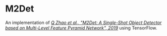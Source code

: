 # M2Det
An implementation of
[_Q Zhao et al., "M2Det: A Single-Shot Object Detector based on Multi-Level Feature Pyramid Network", 2019_](https://github.com/tadax/m2det) using TensorFlow.


